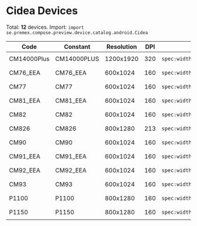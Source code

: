 # Cidea Devices

Total: **12** devices. Import: `import se.premex.compose.preview.device.catalog.android.Cidea`

| Code | Constant | Resolution | DPI | Compose Spec | Preview Usage |
|------|----------|------------|-----|-------------|---------------|
| CM14000Plus | CM14000PLUS | 1200x1920 | 320 | `spec:width=1200px,height=1920px,dpi=320` | `@Preview(device = Cidea.CM14000PLUS)` |
| CM76_EEA | CM76_EEA | 600x1024 | 160 | `spec:width=600px,height=1024px,dpi=160` | `@Preview(device = Cidea.CM76_EEA)` |
| CM77 | CM77 | 600x1024 | 160 | `spec:width=600px,height=1024px,dpi=160` | `@Preview(device = Cidea.CM77)` |
| CM81_EEA | CM81_EEA | 600x1024 | 160 | `spec:width=600px,height=1024px,dpi=160` | `@Preview(device = Cidea.CM81_EEA)` |
| CM82 | CM82 | 600x1024 | 160 | `spec:width=600px,height=1024px,dpi=160` | `@Preview(device = Cidea.CM82)` |
| CM826 | CM826 | 800x1280 | 213 | `spec:width=800px,height=1280px,dpi=213` | `@Preview(device = Cidea.CM826)` |
| CM90 | CM90 | 600x1024 | 160 | `spec:width=600px,height=1024px,dpi=160` | `@Preview(device = Cidea.CM90)` |
| CM91_EEA | CM91_EEA | 600x1024 | 160 | `spec:width=600px,height=1024px,dpi=160` | `@Preview(device = Cidea.CM91_EEA)` |
| CM92_EEA | CM92_EEA | 600x1024 | 160 | `spec:width=600px,height=1024px,dpi=160` | `@Preview(device = Cidea.CM92_EEA)` |
| CM93 | CM93 | 600x1024 | 160 | `spec:width=600px,height=1024px,dpi=160` | `@Preview(device = Cidea.CM93)` |
| P1100 | P1100 | 800x1280 | 160 | `spec:width=800px,height=1280px,dpi=160` | `@Preview(device = Cidea.P1100)` |
| P1150 | P1150 | 800x1280 | 160 | `spec:width=800px,height=1280px,dpi=160` | `@Preview(device = Cidea.P1150)` |

<!-- Generated automatically. Do not edit manually. -->
